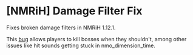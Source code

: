 # [NMRiH] Damage Filter Fix

Fixes broken damage filters in NMRiH 1.12.1.

This [bug](https://github.com/nmrih/source-game/issues/1255) allows players to kill bosses when they shouldn't, among other issues like hit sounds getting stuck in nmo_dimension_time.
